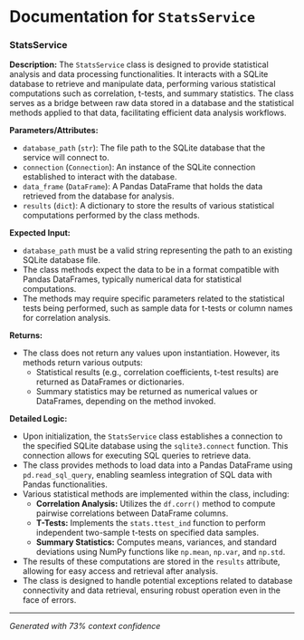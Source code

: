 # Documentation for `StatsService`

### StatsService

**Description:**
The `StatsService` class is designed to provide statistical analysis and data processing functionalities. It interacts with a SQLite database to retrieve and manipulate data, performing various statistical computations such as correlation, t-tests, and summary statistics. The class serves as a bridge between raw data stored in a database and the statistical methods applied to that data, facilitating efficient data analysis workflows.

**Parameters/Attributes:**
- `database_path` (`str`): The file path to the SQLite database that the service will connect to.
- `connection` (`Connection`): An instance of the SQLite connection established to interact with the database.
- `data_frame` (`DataFrame`): A Pandas DataFrame that holds the data retrieved from the database for analysis.
- `results` (`dict`): A dictionary to store the results of various statistical computations performed by the class methods.

**Expected Input:**
- `database_path` must be a valid string representing the path to an existing SQLite database file.
- The class methods expect the data to be in a format compatible with Pandas DataFrames, typically numerical data for statistical computations.
- The methods may require specific parameters related to the statistical tests being performed, such as sample data for t-tests or column names for correlation analysis.

**Returns:**
- The class does not return any values upon instantiation. However, its methods return various outputs:
  - Statistical results (e.g., correlation coefficients, t-test results) are returned as DataFrames or dictionaries.
  - Summary statistics may be returned as numerical values or DataFrames, depending on the method invoked.

**Detailed Logic:**
- Upon initialization, the `StatsService` class establishes a connection to the specified SQLite database using the `sqlite3.connect` function. This connection allows for executing SQL queries to retrieve data.
- The class provides methods to load data into a Pandas DataFrame using `pd.read_sql_query`, enabling seamless integration of SQL data with Pandas functionalities.
- Various statistical methods are implemented within the class, including:
  - **Correlation Analysis:** Utilizes the `df.corr()` method to compute pairwise correlations between DataFrame columns.
  - **T-Tests:** Implements the `stats.ttest_ind` function to perform independent two-sample t-tests on specified data samples.
  - **Summary Statistics:** Computes means, variances, and standard deviations using NumPy functions like `np.mean`, `np.var`, and `np.std`.
- The results of these computations are stored in the `results` attribute, allowing for easy access and retrieval after analysis.
- The class is designed to handle potential exceptions related to database connectivity and data retrieval, ensuring robust operation even in the face of errors.

---
*Generated with 73% context confidence*
